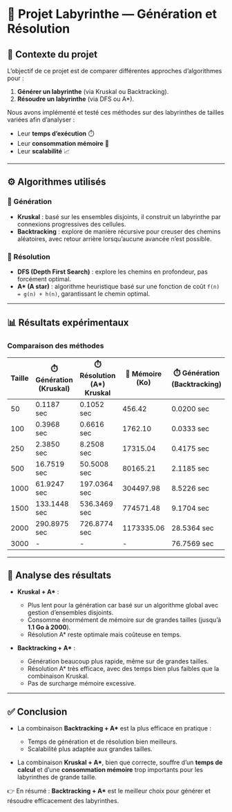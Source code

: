 # 🧩 Projet Labyrinthe — Génération et Résolution

## 🎯 Contexte du projet
L’objectif de ce projet est de comparer différentes approches d’algorithmes pour :
1. **Générer un labyrinthe** (via Kruskal ou Backtracking).  
2. **Résoudre un labyrinthe** (via DFS ou A\*).  

Nous avons implémenté et testé ces méthodes sur des labyrinthes de tailles variées afin d’analyser :
- Leur **temps d’exécution** ⏱️
- Leur **consommation mémoire** 💾
- Leur **scalabilité** 📈

---

## ⚙️ Algorithmes utilisés

### 🔨 Génération
- **Kruskal** : basé sur les ensembles disjoints, il construit un labyrinthe par connexions progressives des cellules.  
- **Backtracking** : explore de manière récursive pour creuser des chemins aléatoires, avec retour arrière lorsqu’aucune avancée n’est possible.

### 🚪 Résolution
- **DFS (Depth First Search)** : explore les chemins en profondeur, pas forcément optimal.  
- **A\* (A star)** : algorithme heuristique basé sur une fonction de coût `f(n) = g(n) + h(n)`, garantissant le chemin optimal.

---

## 📊 Résultats expérimentaux

### Comparaison des méthodes

| Taille | ⏱️ Génération (Kruskal) | ⏱️ Résolution (A\*) Kruskal | 💾 Mémoire (Ko) | ⏱️ Génération (Backtracking) | ⏱️ Résolution (A\*) Backtracking |
|--------|--------------------------|-----------------------------|--------------|-------------------------------|----------------------------------|
| 50     | 0.1187 sec              | 0.1052 sec                 | 456.42         | 0.0200 sec                   | 0.0553 sec                      |
| 100    | 0.3968 sec              | 0.6616 sec                 | 1762.10        | 0.0333 sec                   | 0.0304 sec                      |
| 250    | 2.3850 sec              | 8.2508 sec                 | 17315.04       | 0.4175 sec                   | 0.4106 sec                      |
| 500    | 16.7519 sec             | 50.5008 sec                | 80165.21       | 2.1185 sec                   | 1.2173 sec                      |
| 1000   | 61.9247 sec             | 197.0364 sec               | 304497.98      | 8.5226 sec                   | 3.9869 sec                      |
| 1500   | 133.1448 sec            | 536.3469 sec               | 774571.48      | 9.1704  sec                  |  5.3558 sec          |
| 2000   | 290.8975 sec            | 726.8774 sec               | 1173335.06     | 28.5364 sec                  | 28.1403 sec                     |
| 3000   | -                        | -                           | -            | 76.7569 sec                  | 75.6274 sec                     |

---

## 🔎 Analyse des résultats

- **Kruskal + A\*** :  
  - Plus lent pour la génération car basé sur un algorithme global avec gestion d’ensembles disjoints.  
  - Consomme énormément de mémoire sur de grandes tailles (jusqu’à **1.1 Go à 2000**).  
  - Résolution A\* reste optimale mais coûteuse en temps.  

- **Backtracking + A\*** :  
  - Génération beaucoup plus rapide, même sur de grandes tailles.  
  - Résolution A\* très efficace, avec des temps bien plus faibles que la combinaison Kruskal.  
  - Pas de surcharge mémoire excessive.  

---

## ✅ Conclusion

- La combinaison **Backtracking + A\*** est la plus efficace en pratique :  
  - Temps de génération et de résolution bien meilleurs.  
  - Scalabilité plus adaptée aux grandes tailles.  

- La combinaison **Kruskal + A\***, bien que correcte, souffre d’un **temps de calcul** et d’une **consommation mémoire** trop importants pour les labyrinthes de grande taille.  

👉 En résumé : **Backtracking + A\*** est le meilleur choix pour générer et résoudre efficacement des labyrinthes.  

